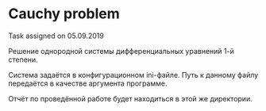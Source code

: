 # Cauchy problem

Task assigned on 05.09.2019

Решение однородной системы дифференциальных уравнений 1-й степени.

Система задаётся в конфигурационном ini-файле. Путь к данному файлу передаётся в качестве аргумента программе.

Отчёт по проведённой работе будет находиться в этой же директории.